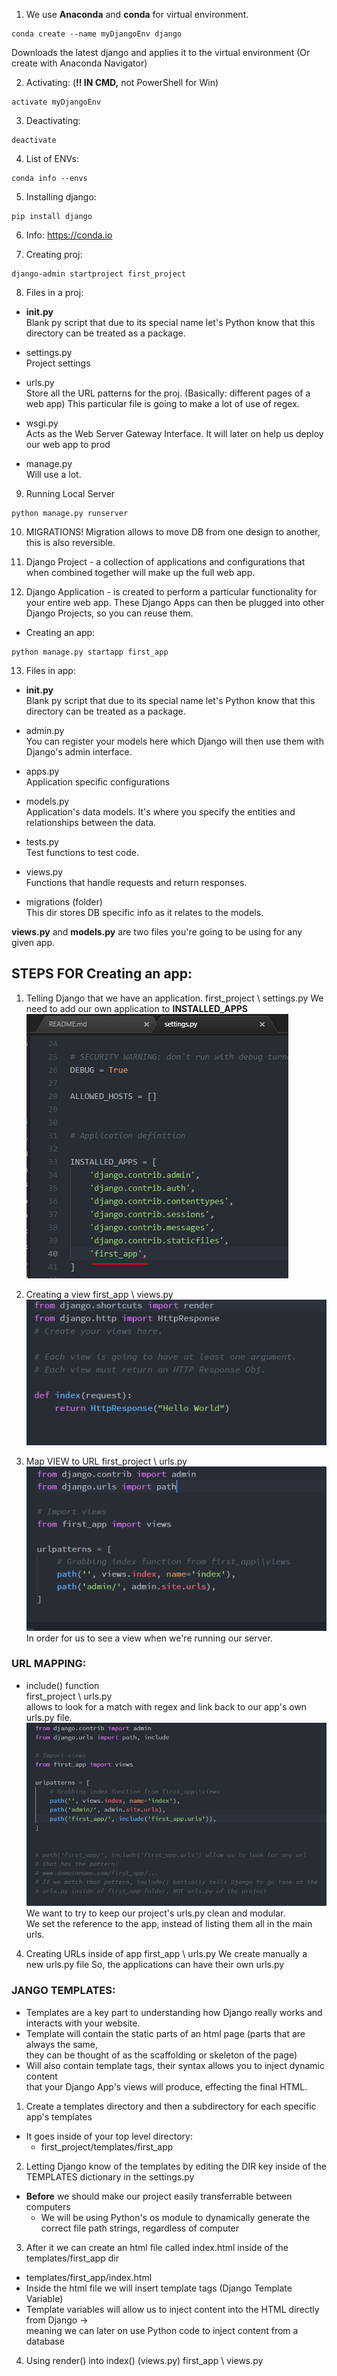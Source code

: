 1. We use **Anaconda** and **conda** for virtual environment.
```
conda create --name myDjangoEnv django
```
Downloads the latest django and applies it to the virtual environment
(Or create with Anaconda Navigator)

2. Activating: (**!! IN CMD,** not PowerShell for Win)
```
activate myDjangoEnv
```

3. Deactivating:
```
deactivate
```

4. List of ENVs:
```
conda info --envs
```

5. Installing django:
```
pip install django
```

6. Info:
https://conda.io

7. Creating proj:
```
django-admin startproject first_project
```

8. Files in a proj:
- __init.py__  
Blank py script that due to its special name let's Python know that
this directory can be treated as a package.

- settings.py  
Project settings

- urls.py  
Store all the URL patterns for the proj. (Basically: different pages of
a web app) This particular file is going to make a lot of use of regex.

- wsgi.py  
Acts as the Web Server Gateway Interface. It will later on help us deploy
our web app to prod

- manage.py  
Will use a lot.


9. Running Local Server
```
python manage.py runserver
```


10. MIGRATIONS!
Migration allows to move DB from one design to another, this is
also reversible.


11. Django Project - a collection of applications and configurations that
when combined together will make up the full web app.

12. Django Application - is created to perform a particular functionality
for your entire web app.
These Django Apps can then be plugged into other Django Projects, so you
can reuse them.

- Creating an app:
```
python manage.py startapp first_app
```

13. Files in app:
- __init.py__  
Blank py script that due to its special name let's Python know that
this directory can be treated as a package.

- admin.py  
You can register your models here which Django will then use them with
Django's admin interface.

- apps.py  
Application specific configurations

- models.py  
Application's data models. It's where you specify the entities and
relationships between the data.

- tests.py  
Test functions to test code.

- views.py  
Functions that handle requests and return responses.

- migrations (folder)  
This dir stores DB specific info as it relates to the models.  

**views.py** and **models.py** are two files you're going to be using for any given app.



## STEPS FOR Creating an app:
1. Telling Django that we have an application.
first_project \ settings.py
We need to add our own application to **INSTALLED_APPS**   
![installed_apps](installed_apps.PNG)

2. Creating a view
first_app \ views.py  
![creating_view](creating_view.PNG)

3. Map VIEW to URL
first_project \ urls.py  
![creating_url](creating_url.PNG)
In order for us to see a view when we're running our server.

### URL MAPPING:
- include() function  
first_project \ urls.py  
allows to look for a match with regex and link back to our app's own urls.py file.  
![mapping_url](mapping_url.PNG)
We want to try to keep our project's urls.py clean and modular.  
We set the reference to the app, instead of listing them all in the main urls.  

4. Creating URLs inside of app
first_app \ urls.py
We create manually a new urls.py file
So, the applications can have their own urls.py

### JANGO TEMPLATES:
- Templates are a key part to understanding how Django really works and interacts
with your website.
- Template will contain the static parts of an html page (parts that are always the same,  
  they can be thought of as the scaffolding or skeleton of the page)
- Will also contain template tags, their syntax allows you to inject dynamic content  
that your Django App's views will produce, effecting the final HTML.

1. Create a templates directory and then a subdirectory for each specific app's templates
- It goes inside of your top level directory:
  * first_project/templates/first_app

2. Letting Django know of the templates by editing the DIR key inside of the TEMPLATES
dictionary in the settings.py  
- **Before** we should make our project easily transferrable between computers  
  * We will be using Python's os module to dynamically generate the correct file
  path strings, regardless of computer  

3. After it we can create an html file called index.html inside of the templates/first_app dir
-   templates/first_app/index.html
- Inside the html file we will insert template tags (Django Template Variable)
- Template variables will allow us to inject content into the HTML directly from Django ->  
  meaning we can later on use Python code to inject content from a database

4. Using render() into index() (views.py)
first_app \ views.py
